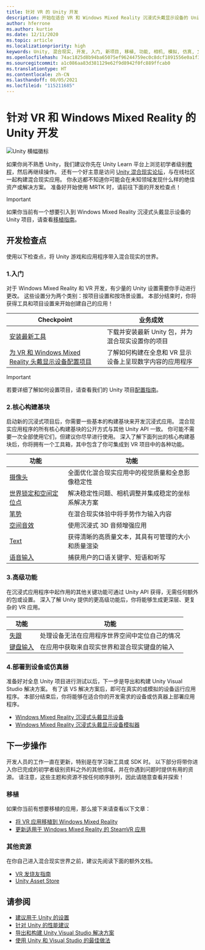 ```yaml
---
title: 针对 VR 的 Unity 开发
description: 开始在适合 VR 和 Windows Mixed Reality 沉浸式头戴显示设备的 Unity 中构建混合现实应用。
author: hferrone
ms.author: kurtie
ms.date: 12/11/2020
ms.topic: article
ms.localizationpriority: high
keywords: Unity, 混合现实, 开发, 入门, 新项目, 移植, 功能, 相机, 模拟, 仿真, 文档, 混合现实头戴显示设备, windows 混合现实头戴显示设备, 虚拟现实头戴显示设备, 什么是虚拟现实, 什么是增强现实, MRTK, 混合现实工具包, 语音输入, 可定位相机, 仿真器, Azure, 教程
ms.openlocfilehash: 74ac1825d8b94ba65075ef96244759ec0c8dcf1891556e0a1f36f100b9615221
ms.sourcegitcommit: a1c086aa83d381129e62f9d8942f0fc889ffcab0
ms.translationtype: HT
ms.contentlocale: zh-CN
ms.lasthandoff: 08/05/2021
ms.locfileid: "115211685"
---
```

# <a name="unity-development-for-vr-and-windows-mixed-reality"></a>针对 VR 和 Windows Mixed Reality 的 Unity 开发

![Unity 横幅徽标](../images/unity_logo_banner.png)

如果你尚不熟悉 Unity，我们建议你先在 Unity Learn 平台上浏览初学者级别[教程](https://unity3d.com/learn/tutorials)，然后再继续操作。 还有一个好主意是访问 [Unity 混合现实论坛](https://forum.unity3d.com/forums/hololens.102/)，与在线社区一起构建混合现实应用。 你永远都不知道你可能会在未知领域发现什么样的绝佳资产或解决方案。 准备好开始使用 MRTK 时，请前往下面的开发检查点！

> [!IMPORTANT]
> 如果你当前有一个想要引入到 Windows Mixed Reality 沉浸式头戴显示设备的 Unity 项目，请查看[移植指南](../porting-apps/porting-overview.md)。 

## <a name="development-checkpoints"></a>开发检查点

使用以下检查点，将 Unity 游戏和应用程序带入混合现实的世界。

### <a name="1-getting-started"></a>1.入门

对于 Windows Mixed Reality 和 VR 开发，有少量的 Unity 设置需要你手动进行更改。 这些设置分为两个类别：按项目设置和按场景设置。 本部分结束时，你将获得工具和项目设置来开始创建自己的应用！

|  Checkpoint  |  业务成效  |
| --- | --- |
| [安装最新工具](../install-the-tools.md) | 下载并安装最新 Unity 包，并为混合现实设置你的项目 |
| [为 VR 和 Windows Mixed Reality 头戴显示设备配置项目](./xr-project-setup.md?tabs=openxr) | 了解如何构建在全息和 VR 显示设备上呈现数字内容的应用程序 |

> [!IMPORTANT]
> 若要详细了解如何设置项目，请查看我们的 Unity 项目[配置指南](choosing-unity-version.md)。

### <a name="2-core-building-blocks"></a>2.核心构建基块

启动新的沉浸式项目后，你需要一些基本的构建基块来开发沉浸式应用。 混合现实应用程序的所有核心构建基块的公开方式与其他 Unity API 一致。 你可能不需要一次全部使用它们，但建议你尽早进行使用。 深入了解下面列出的核心构建基块后，你将拥有一个工具箱，其中包含了你可集成到 VR 项目中的各种功能。

|  功能  |  功能  |
| --- | --- |
| [摄像头](../unity/camera-in-unity.md) | 全面优化混合现实应用中的视觉质量和全息影像稳定性 |
| [世界锁定和空间定位点](spatial-anchors-in-unity.md) | 解决稳定性问题、相机调整并集成稳定的坐标系解决方案 || [运动控制器](../unity/motion-controllers-in-unity.md) | 向混合现实应用添加空间操作 |
| [笔势](../unity/gestures-in-unity.md) | 在混合现实体验中将手势作为输入内容 |
| [空间音效](../unity/spatial-sound-in-unity.md) | 使用沉浸式 3D 音频增强应用 |
| [Text](../unity/text-in-unity.md) | 获得清晰的高质量文本，其具有可管理的大小和质量渲染 |
| [语音输入](../unity/voice-input-in-unity.md) | 捕获用户的口语关键字、短语和听写|

### <a name="3-advanced-features"></a>3.高级功能

在沉浸式应用程序中起作用的其他关键功能可通过 Unity API 获得，无需任何额外的包或设置。 深入了解 Unity 提供的更高级功能后，你将能够生成更深层、更复杂的 VR 应用。

|  功能  |  功能  |
| --- | --- |
| [失跟](tracking-loss-in-unity.md) | 处理设备无法在应用程序世界空间中定位自己的情况 |
| [键盘输入](keyboard-input-in-unity.md) | 在应用中获取来自现实世界和混合现实键盘的输入 |

### <a name="4-deploying-to-a-device-or-emulator"></a>4.部署到设备或仿真器

准备好对全息 Unity 项目进行测试以后，下一步是导出和构建 Unity Visual Studio 解决方案。 有了该 VS 解决方案后，即可在真实的或模拟的设备运行应用程序。 本部分结束后，你将能够在适合你的开发需求的设备或仿真器上部署应用程序。

* [Windows Mixed Reality 沉浸式头戴显示设备](../platform-capabilities-and-apis/using-visual-studio.md)
* [Windows Mixed Reality 沉浸式头戴显示设备模拟器](../platform-capabilities-and-apis/using-the-windows-mixed-reality-simulator.md)

## <a name="whats-next"></a>下一步操作

开发人员的工作一直在更新，特别是在学习新工具或 SDK 时。 以下部分将带你进入你已完成的初学者级别资料之外的其他领域，并在你遇到问题时提供有用的资源。 请注意，这些主题和资源不按任何顺序排列，因此请随意查看并探索！

### <a name="porting"></a>移植

如果你当前有想要移植的应用，那么接下来请查看以下文章：

* [将 VR 应用移植到 Windows Mixed Reality](../porting-apps/porting-guides.md?tabs=project)
* [更新适用于 Windows Mixed Reality 的 SteamVR 应用](../porting-apps/updating-your-steamvr-application-for-windows-mixed-reality.md)

### <a name="additional-resources"></a>其他资源

在你自己进入混合现实世界之前，建议先阅读下面的额外文档。 

* [VR 发烧友指南](/windows/mixed-reality/enthusiast-guide/vr-journey)
* [Unity Asset Store](https://assetstore.unity.com)

## <a name="see-also"></a>请参阅 

* [建议用于 Unity 的设置](recommended-settings-for-unity.md)
* [针对 Unity 的性能建议](performance-recommendations-for-unity.md)
* [导出和构建 Unity Visual Studio 解决方案](exporting-and-building-a-unity-visual-studio-solution.md)
* [使用 Unity 和 Visual Studio 的最佳做法](best-practices-for-working-with-unity-and-visual-studio.md)